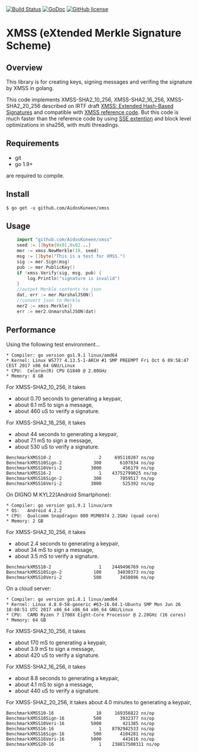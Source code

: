[![Build Status](https://travis-ci.org/AidosKuneen/xmss.svg?branch=master)](https://travis-ci.org/AidosKuneen/xmss)
[![GoDoc](https://godoc.org/github.com/AidosKuneen/xmss?status.svg)](https://godoc.org/github.com/AidosKuneen/xmss)
[![GitHub license](https://img.shields.io/badge/license-MIT-blue.svg)](https://raw.githubusercontent.com/AidosKuneen/xmss/master/LICENSE)


XMSS (eXtended Merkle Signature Scheme)
=====

## Overview

This library is for creating keys, signing messages and verifing the signature by XMSS in golang.

This code implements XMSS-SHA2_10_256, 
XMSS-SHA2_16_256, XMSS-SHA2_20_256 described on IRTF draft [XMSS: Extended Hash-Based Signatures](https://datatracker.ietf.org/doc/draft-irtf-cfrg-xmss-hash-based-signatures/) and 
compatible with [XMSS reference code](https://github.com/joostrijneveld/xmss-reference).
But this code is much faster than the reference code by using [SSE extention](https://github.com/minio/sha256-simd) and block level optimizations in sha256,
with multi threadings.


## Requirements

* git
* go 1.9+

are required to compile.


## Install
    $ go get -u github.com/AidosKuneen/xmss


## Usage

```go
	import "github.com/AidosKuneen/xmss"
	seed := []byte{0x01,0x02...}
	mer := xmss.NewMerkle(10, seed)
	msg := []byte("This is a test for XMSS.")
	sig := mer.Sign(msg)
	pub := mer.PublicKey()
	if !xmss.Verify(sig, msg, pub) {
		log.Println("signature is invalid")
	}
	//output Merkle contents to json
	dat, err := mer.MarshalJSON()
	//convert json to Merkle
	mer2 := xmss.Merkle{}
    err := mer2.UnmarshalJSON(dat)
```

## Performance

Using the following test environment...

```
* Compiler: go version go1.9.1 linux/amd64
* Kernel: Linux WS777 4.13.5-1-ARCH #1 SMP PREEMPT Fri Oct 6 09:58:47 CEST 2017 x86_64 GNU/Linux
* CPU:  Celeron(R) CPU G1840 @ 2.80GHz 
* Memory: 8 GB
```


For XMSS-SHA2_10_256, it takes 

* about 0.70 seconds to generating a keypair,
* about 6.1 mS to sign a message,
* about 460 uS to verify a signature.

For XMSS-SHA2_16_256, it takes 

* about 44 seconds to generating a keypair,
* about 7.1 mS to sign a message,
* about 530 uS to verify a signature.


```
BenchmarkXMSS10-2       	       2	 695110207 ns/op
BenchmarkXMSS10Sign-2   	     300	   6107834 ns/op
BenchmarkXMSS10Veri-2   	    3000	    456179 ns/op
BenchmarkXMSS16-2       	       1	43752799025 ns/op
BenchmarkXMSS16Sign-2   	     300	   7059517 ns/op
BenchmarkXMSS16Veri-2   	    3000	    525392 ns/op
```

On DIGNO M KYL22(Android Smartphone):

```
* Compiler: go version go1.9.1 linux/arm
* OS: 	Android 4.2.2
* CPU:	Qualcomm Snapdragon 800 MSM8974 2.2GHz (quad core)
* Memory: 2 GB
```


For XMSS-SHA2_10_256, it takes 

* about 2.4 seconds to generating a keypair,
* about 34 mS to sign a message,
* about 3.5 mS to verify a signature.

```
BenchmarkXMSS10-2       	       1	2449496769 ns/op
BenchmarkXMSS10Sign-2   	     100	  34030373 ns/op
BenchmarkXMSS10Veri-2   	     500	   3450896 ns/op
```

On a cloud server:

```
* Compiler: go version go1.8.1 linux/amd64
* Kernel: Linux 4.8.0-58-generic #63~16.04.1-Ubuntu SMP Mon Jun 26 18:08:51 UTC 2017 x86_64 x86_64 x86_64 GNU/Linux
* CPU:  CAMD Ryzen 7 1700X Eight-Core Processor @ 2.20GHz (16 cores)
* Memory: 64 GB
```

For XMSS-SHA2_10_256, it takes 

* about 170 mS to generating a keypair,
* about 3.9 mS to sign a message,
* about 420 uS to verify a signature.

For XMSS-SHA2_16_256, it takes 

* about  8.8 seconds to generating a keypair,
* about  4.1 mS to sign a message,
* about  440 uS to verify a signature.


For XMSS-SHA2_20_256, it takes 
about  4.0 minutes to generating a keypair,


```
BenchmarkXMSS10-16        	      10	 169356822 ns/op
BenchmarkXMSS10Sign-16    	     500	   3932377 ns/op
BenchmarkXMSS10Veri-16    	    5000	    421385 ns/op
BenchmarkXMSS16-16        	       1	8792942533 ns/op
BenchmarkXMSS16Sign-16    	     500	   4104281 ns/op
BenchmarkXMSS16Veri-16    	    5000	    441616 ns/op
BenchmarkXMSS20-16        	       1	238817500311 ns/op
```
